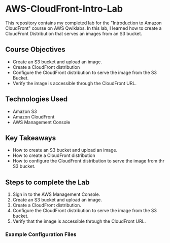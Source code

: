 # AWS-CloudFront-Intro-Lab

This repository contains my completed lab for the "Introduction to Amazon CloudFront" course on AWS Qwiklabs. In this lab, I learned how to create a CloudFront Distribution that serves an images from an S3 bucket.

## Course Objectives

- Create an S3 bucket and upload an image.
- Create a CloudFront distribution 
- Configure the CloudFront distribution to serve the image from the S3 Bucket.
- Verify the image is accessible through the CloudFront URL.

## Technologies Used

- Amazon S3
- Amazon CloudFront
- AWS Management Console

## Key Takeaways

- How to create an S3 bucket and upload an image.
- How to create a CloudFront distribution 
- How to configure the CloudFront distribution to serve the image from thr S3 bucket.

## Steps to complete the Lab

1. Sign in to the AWS Management Console.
2. Create an S3 bucket and upload an image.
3. Create a CloudFront distribution.
4. Configure the CloudFront distribution to serve the image from the S3 bucket.
5. Verify that the image is accessible through the CloudFront URL.

### Example Configuration Files
